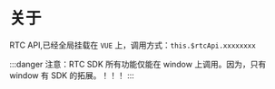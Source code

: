 # 关于

RTC API,已经全局挂载在 `VUE` 上，调用方式：`this.$rtcApi.xxxxxxxx`

:::danger
注意：RTC SDK 所有功能仅能在 window 上调用。因为，只有 window 有 SDK 的拓展。！！！
:::
